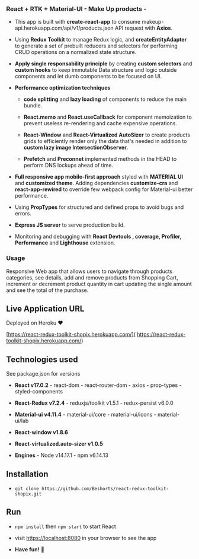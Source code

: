 
### React + RTK + Material-UI - Make Up products -

* This app is built with **create-react-app** to consume makeup-api.herokuapp.com/api/v1/products.json API request with **Axios**.

* Using **Redux Toolkit** to manage Redux logic, and **createEntityAdapter** to generate a set of prebuilt reducers and selectors for performing CRUD operations on a normalized state structure. 

* **Apply single responsability principle** by creating **custom selectors** and **custom hooks** to keep  immutable Data structure and logic outside components  and let dumb components to be focused on UI.

* **Performance optimization techniques** 
    - **code splitting** and **lazy loading** of components to reduce the main bundle. 

    - **React.memo** and **React.useCallback** for component memoization to prevent useless re-rendering and cache expensive operations.

    - **React-Window** and **React-Virtualized AutoSizer** to create products  grids to efficiently render only the data that's needed in addition to **custom lazy image IntersectionObserver**.

    - **Prefetch** and **Preconnet** implemented methods in the HEAD to perform DNS lockups ahead of time.

* **Full responsive app mobile-first approach** styled with **MATERIAL UI** and **customized theme**. Adding dependencies **customize-cra** and **react-app-rewired** to override few webpack config for Material-ui better performance.

*  Using **PropTypes** for structured  and defined props to avoid bugs and errors.

* **Express JS server** to serve production build.

*  Monitoring and debugging with **React Devtools , coverage, Profiler, Performance**  and **Lighthouse** extension.

### Usage

Responsive Web app that allows users to navigate through products categories, see details, add and remove products from Shopping Cart, increment or decrement product quantity in cart updating the single amount and see the total of the purchase.

## Live Application URL
Deployed on Heroku :hearts:

[https://react-redux-toolkit-shopix.herokuapp.com/](
https://react-redux-toolkit-shopix.herokuapp.com/)

## Technologies used
See package.json for versions

* **React v17.0.2**
      - react-dom
      - react-router-dom
      - axios
      - prop-types
      - styled-components
      
* **React-Redux v7.2.4**
      - reduxjs/toolkit v1.5.1
      - redux-persist v6.0.0

* **Material-ui v4.11.4**
      - material-ui/core
      - material-ui/icons
      - material-ui/lab
      
* **React-window v1.8.6**
 
* **React-virtualized.auto-sizer v1.0.5**

* **Engines**
      - Node v14.17.1
      - npm v6.14.13

## **Installation**

- ``git clone https://github.com/Beshorts/react-redux-toolkit-shopix.git`` 

## **Run**

- ``npm install`` then ``npm start`` to start React

- visit [https://localhost:8080](https://localhost:8080) in your browser to see the app

- **Have fun!** :tada:



